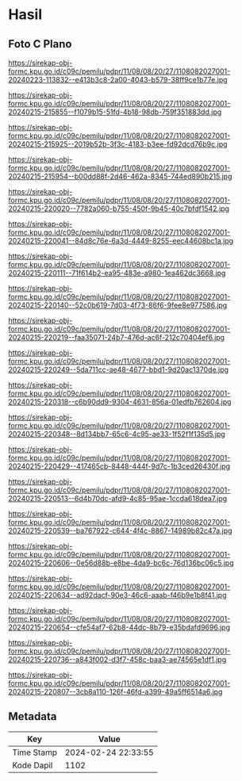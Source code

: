 # Hasil

## Foto C Plano

https://sirekap-obj-formc.kpu.go.id/c09c/pemilu/pdpr/11/08/08/20/27/1108082027001-20240223-113832--e413b3c8-2a00-4043-b579-38ff9ce1b77e.jpg

https://sirekap-obj-formc.kpu.go.id/c09c/pemilu/pdpr/11/08/08/20/27/1108082027001-20240215-215855--f1079b15-51fd-4b18-98db-759f351883dd.jpg

https://sirekap-obj-formc.kpu.go.id/c09c/pemilu/pdpr/11/08/08/20/27/1108082027001-20240215-215925--2019b52b-3f3c-4183-b3ee-fd92dcd76b9c.jpg

https://sirekap-obj-formc.kpu.go.id/c09c/pemilu/pdpr/11/08/08/20/27/1108082027001-20240215-215954--b00dd88f-2d46-462a-8345-744ed890b215.jpg

https://sirekap-obj-formc.kpu.go.id/c09c/pemilu/pdpr/11/08/08/20/27/1108082027001-20240215-220020--7782a060-b755-450f-9b45-40c7bfdf1542.jpg

https://sirekap-obj-formc.kpu.go.id/c09c/pemilu/pdpr/11/08/08/20/27/1108082027001-20240215-220041--84d8c76e-6a3d-4449-8255-eec44608bc1a.jpg

https://sirekap-obj-formc.kpu.go.id/c09c/pemilu/pdpr/11/08/08/20/27/1108082027001-20240215-220111--71f614b2-ea95-483e-a980-1ea462dc3668.jpg

https://sirekap-obj-formc.kpu.go.id/c09c/pemilu/pdpr/11/08/08/20/27/1108082027001-20240215-220140--52c0b619-7d03-4f73-86f6-9fee8e977586.jpg

https://sirekap-obj-formc.kpu.go.id/c09c/pemilu/pdpr/11/08/08/20/27/1108082027001-20240215-220219--faa35071-24b7-476d-ac6f-212c70404ef6.jpg

https://sirekap-obj-formc.kpu.go.id/c09c/pemilu/pdpr/11/08/08/20/27/1108082027001-20240215-220249--5da711cc-ae48-4677-bbd1-9d20ac1370de.jpg

https://sirekap-obj-formc.kpu.go.id/c09c/pemilu/pdpr/11/08/08/20/27/1108082027001-20240215-220318--c6b90dd9-9304-4631-856a-01edfb762604.jpg

https://sirekap-obj-formc.kpu.go.id/c09c/pemilu/pdpr/11/08/08/20/27/1108082027001-20240215-220348--8d134bb7-65c6-4c95-ae33-1f52f1f135d5.jpg

https://sirekap-obj-formc.kpu.go.id/c09c/pemilu/pdpr/11/08/08/20/27/1108082027001-20240215-220429--417465cb-8448-444f-9d7c-1b3ced26430f.jpg

https://sirekap-obj-formc.kpu.go.id/c09c/pemilu/pdpr/11/08/08/20/27/1108082027001-20240215-220513--6d4b70dc-afd9-4c85-95ae-1ccda618dea7.jpg

https://sirekap-obj-formc.kpu.go.id/c09c/pemilu/pdpr/11/08/08/20/27/1108082027001-20240215-220539--ba767922-c644-4f4c-8867-14989b82c47a.jpg

https://sirekap-obj-formc.kpu.go.id/c09c/pemilu/pdpr/11/08/08/20/27/1108082027001-20240215-220606--0e56d88b-e8be-4da9-bc6c-76d136bc06c5.jpg

https://sirekap-obj-formc.kpu.go.id/c09c/pemilu/pdpr/11/08/08/20/27/1108082027001-20240215-220634--ad92dacf-90e3-46c6-aaab-f46b9e1b8f41.jpg

https://sirekap-obj-formc.kpu.go.id/c09c/pemilu/pdpr/11/08/08/20/27/1108082027001-20240215-220654--cfe54af7-62b8-44dc-8b79-e35bdafd9696.jpg

https://sirekap-obj-formc.kpu.go.id/c09c/pemilu/pdpr/11/08/08/20/27/1108082027001-20240215-220736--a843f002-d3f7-458c-baa3-ae74565e1df1.jpg

https://sirekap-obj-formc.kpu.go.id/c09c/pemilu/pdpr/11/08/08/20/27/1108082027001-20240215-220807--3cb8a110-126f-46fd-a399-49a5ff6514a6.jpg


## Metadata

| Key        | Value               |
| ---------- | ------------------- |
| Time Stamp | 2024-02-24 22:33:55 |
| Kode Dapil | 1102                |



